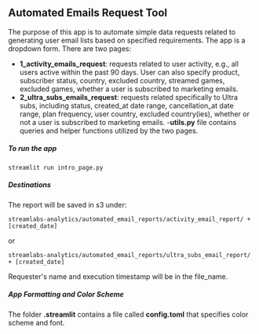 ## Automated Emails Request Tool
The purpose of this app is to automate simple data requests related to generating user email lists based on specified requirements.
The app is a dropdown form. There are two pages:
- **1_activity_emails_request**: requests related to user activity, e.g., all users active within the past 90 days. User can also specify product, subscriber status, country, excluded country, streamed games, excluded games, whether a user is subscribed to marketing emails.
- **2_ultra_subs_emails_request**: requests related specifically to Ultra subs, including status, created_at date range, cancellation_at date range, plan frequency, user country, excluded country(ies), whether or not a user is subscribed to marketing emails.
-**utils.py** file contains queries and helper functions utilized by the two pages.

##### To run the app
```
streamlit run intro_page.py
```

##### Destinations
The report will be saved in s3 under:
```
streamlabs-analytics/automated_email_reports/activity_email_report/ + [created_date]
```
or 
```
streamlabs-analytics/automated_email_reports/ultra_subs_email_report/ + [created_date]
```

Requester's name and execution timestamp will be in the file_name.

##### App Formatting and Color Scheme
The folder **.streamlit** contains a file called **config.toml** that specifies color scheme and font.
